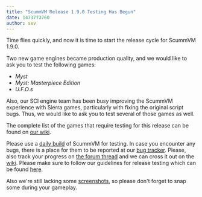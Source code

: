 ```yaml
---
title: "ScummVM Release 1.9.0 Testing Has Begun"
date: 1473773760
author: sev
---
```


Time flies quickly, and now it is time to start the release cycle for ScummVM 1.9.0.

Two new game engines became production quality, and we would like to ask you to test the following games:

*   *Myst*
*   *Myst: Masterpiece Edition*
*   *U.F.O.s*

Also, our SCI engine team has been busy improving the ScummVM experience with Sierra games, particularly with fixing the original script bugs. Thus, we would like to ask you to test several of those games as well.

The complete list of the games that require testing for this release can be found on [our wiki](http://wiki.scummvm.org/index.php/Release_Testing/1.9.0).

Please use a [daily build](/downloads/#daily) of ScummVM for testing. In case you encounter any bugs, there is a place for them to be reported at our [bug tracker](https://bugs.scummvm.org/). Please, also track your progress on [the forum thread](http://forums.scummvm.org/viewtopic.php?t=14161) and we can cross it out on the [wiki](http://wiki.scummvm.org/index.php/Release_Testing/1.9.0). Please make sure to follow our guidelines for release testing which can be found [here](http://wiki.scummvm.org/index.php/Release_Testing).

Also we're still lacking some [screenshots](http://wiki.scummvm.org/index.php/Screenshots), so please don't forget to snap some during your gameplay.
